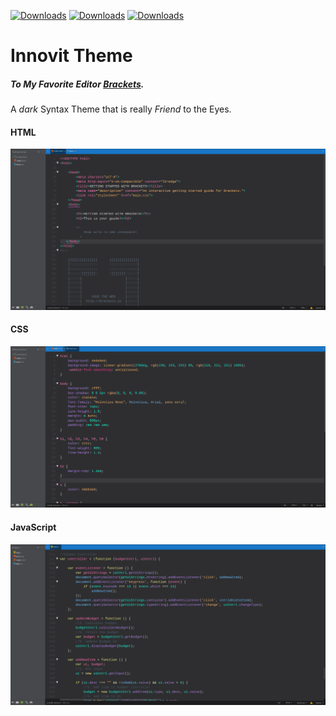 [![Downloads](https://badges.ml/samaneyaghoobi.innovit/total.svg)](https://brackets-extension-badges.github.io#samaneyaghoobi.innovit)
[![Downloads](https://badges.ml/samaneyaghoobi.innovit/week.svg)](https://brackets-extension-badges.github.io#samaneyaghoobi.innovit)
[![Downloads](https://badges.ml/samaneyaghoobi.innovit/day.svg)](https://brackets-extension-badges.github.io#samaneyaghoobi.innovit)

# Innovit Theme

##### To My Favorite Editor [Brackets](http://brackets.io/).

A _dark_ Syntax Theme that is really _Friend_ to the Eyes.


#### HTML
![HTML Screenshot](https://github.com/SamaneYaghoobi/Innovit/blob/master/ScreenShots/HTML.jpg)

#### CSS
![CSS Screenshot](https://github.com/SamaneYaghoobi/Innovit/blob/master/ScreenShots/CSS.jpg)

#### JavaScript
![JS Screenshot](https://github.com/SamaneYaghoobi/Innovit/blob/master/ScreenShots/JS.jpg)

